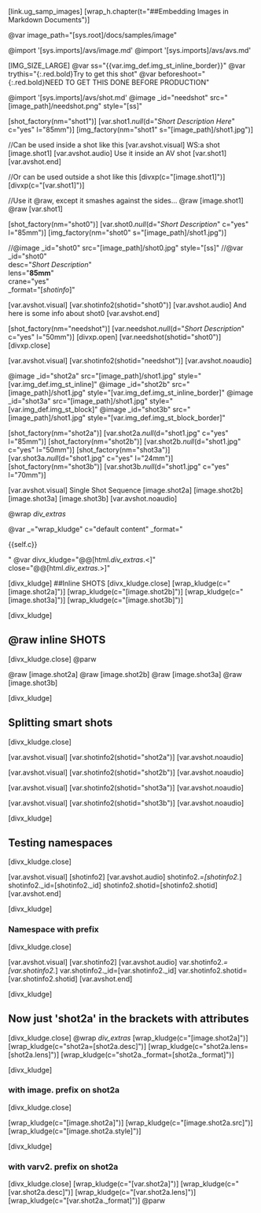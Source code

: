 [link.ug_samp_images]
[wrap_h.chapter(t="##Embedding Images in Markdown Documents")]

@var image_path="[sys.root]/docs/samples/image"

@import '[sys.imports]/avs/image.md'
@import '[sys.imports]/avs/avs.md'

[IMG_SIZE_LARGE]
@var ss="{{var.img_def.img_st_inline_border}}"
@var trythis="{:.red.bold}Try to get this shot"
@var beforeshoot="{:.red.bold}NEED TO GET THIS DONE BEFORE PRODUCTION"

@import '[sys.imports]/avs/shot.md'
@image _id="needshot" src="[image_path]/needshot.png" style="[ss]"

[shot_factory(nm="shot1")]
[var.shot1._null_(d="*Short Description Here*" c="yes" l="85mm")]
[img_factory(nm="shot1" s="[image_path]/shot1.jpg")]

//Can be used inside a shot like this
[var.avshot.visual]
WS:a shot
[image.shot1]
[var.avshot.audio]
Use it inside an AV shot
[var.shot1]
[var.avshot.end]

//Or can be used outside a shot like this
[divxp(c="[image.shot1]")]
[divxp(c="[var.shot1]")]

//Use it @raw, except it smashes against the sides...
@raw [image.shot1]
@raw [var.shot1]

[shot_factory(nm="shot0")]
[var.shot0._null_(d="*Short Description*" c="yes" l="85mm")]
[img_factory(nm="shot0" s="[image_path]/shot1.jpg")]

//@image _id="shot0" src="[image_path]/shot0.jpg" style="[ss]"
//@var _id="shot0" \
     desc="*Short Description*" \
     lens="**85mm**" \
     crane="yes" \
     _format="[_shotinfo_]"

[var.avshot.visual]
[var.shotinfo2(shotid="shot0")]
[var.avshot.audio]
And here is some info about shot0
[var.avshot.end]

[shot_factory(nm="needshot")]
[var.needshot._null_(d="*Short Description*" c="yes" l="50mm")]
[divxp.open]
[var.needshot(shotid=\"shot0\")]
[divxp.close]

[var.avshot.visual]
[var.shotinfo2(shotid="needshot")]
[var.avshot.noaudio]

@image _id="shot2a" src="[image_path]/shot1.jpg" style="[var.img_def.img_st_inline]"
@image _id="shot2b" src="[image_path]/shot1.jpg" style="[var.img_def.img_st_inline_border]"
@image _id="shot3a" src="[image_path]/shot1.jpg" style="[var.img_def.img_st_block]"
@image _id="shot3b" src="[image_path]/shot1.jpg" style="[var.img_def.img_st_block_border]"

[shot_factory(nm="shot2a")]
[var.shot2a._null_(d="shot1.jpg" c="yes" l="85mm")]
[shot_factory(nm="shot2b")]
[var.shot2b._null_(d="shot1.jpg" c="yes" l="50mm")]
[shot_factory(nm="shot3a")]
[var.shot3a._null_(d="shot1.jpg" c="yes" l="24mm")]
[shot_factory(nm="shot3b")]
[var.shot3b._null_(d="shot1.jpg" c="yes" l="70mm")]

[var.avshot.visual]
Single Shot Sequence
    [image.shot2a]
    [image.shot2b]
    [image.shot3a]
    [image.shot3b]
[var.avshot.noaudio]

@wrap _div_extras_

@var _="wrap_kludge" c="default content" _format="<p>{{self.c}}</p>"
@var divx_kludge="@@[html._div_extras_.<]" close="@@[html._div_extras_.>]"

[divx_kludge]
##Inline SHOTS
[divx_kludge.close]
[wrap_kludge(c="[image.shot2a]")]
[wrap_kludge(c="[image.shot2b]")]
[wrap_kludge(c="[image.shot3a]")]
[wrap_kludge(c="[image.shot3b]")]

[divx_kludge]
## @raw inline SHOTS
[divx_kludge.close]
@parw

@raw [image.shot2a]
@raw [image.shot2b]
@raw [image.shot3a]
@raw [image.shot3b]

[divx_kludge]
## Splitting smart shots
[divx_kludge.close]

[var.avshot.visual]
[var.shotinfo2(shotid="shot2a")]
[var.avshot.noaudio]

[var.avshot.visual]
[var.shotinfo2(shotid="shot2b")]
[var.avshot.noaudio]

[var.avshot.visual]
[var.shotinfo2(shotid="shot3a")]
[var.avshot.noaudio]

[var.avshot.visual]
[var.shotinfo2(shotid="shot3b")]
[var.avshot.noaudio]

[divx_kludge]
## Testing namespaces
[divx_kludge.close]

[var.avshot.visual]
[shotinfo2]
[var.avshot.audio]
shotinfo2._=[shotinfo2._]
shotinfo2._id=[shotinfo2._id]
shotinfo2.shotid=[shotinfo2.shotid]
[var.avshot.end]

[divx_kludge]
### Namespace with prefix
[divx_kludge.close]

[var.avshot.visual]
[var.shotinfo2]
[var.avshot.audio]
var.shotinfo2._=[var.shotinfo2._]
var.shotinfo2._id=[var.shotinfo2._id]
var.shotinfo2.shotid=[var.shotinfo2.shotid]
[var.avshot.end]

[divx_kludge]
## Now just 'shot2a' in the brackets with attributes
[divx_kludge.close]
@wrap _div_extras_
[wrap_kludge(c="[image.shot2a]")]
[wrap_kludge(c="shot2a=[shot2a.desc]")]
[wrap_kludge(c="shot2a.lens=[shot2a.lens]")]
[wrap_kludge(c="shot2a._format=[shot2a._format]")]

[divx_kludge]
### with image. prefix on shot2a
[divx_kludge.close]

[wrap_kludge(c="[image.shot2a]")]
[wrap_kludge(c="[image.shot2a.src]")]
[wrap_kludge(c="[image.shot2a.style]")]

[divx_kludge]
### with varv2. prefix on shot2a
[divx_kludge.close]
[wrap_kludge(c="[var.shot2a]")]
[wrap_kludge(c="[var.shot2a.desc]")]
[wrap_kludge(c="[var.shot2a.lens]")]
[wrap_kludge(c="[var.shot2a._format]")]
@parw
